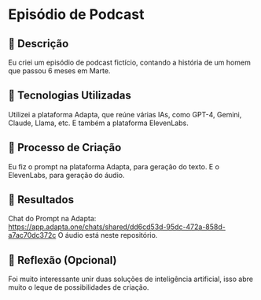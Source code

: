 # Episódio de Podcast

## 📒 Descrição

Eu criei um episódio de podcast fictício, contando a história de um homem que passou 6 meses em Marte.

## 🤖 Tecnologias Utilizadas

Utilizei a plataforma Adapta, que reúne várias IAs, como GPT-4, Gemini, Claude, Llama, etc. E também a plataforma ElevenLabs.

## 🧐 Processo de Criação
Eu fiz o prompt na plataforma Adapta, para geração do texto. E o ElevenLabs, para geração do áudio.

## 🚀 Resultados
Chat do Prompt na Adapta: https://app.adapta.one/chats/shared/dd6cd53d-95dc-472a-858d-a7ac70dc372c
O áudio está neste repositório.

## 💭 Reflexão (Opcional)
Foi muito interessante unir duas soluções de inteligência artificial, isso abre muito o leque de possibilidades de criação.
